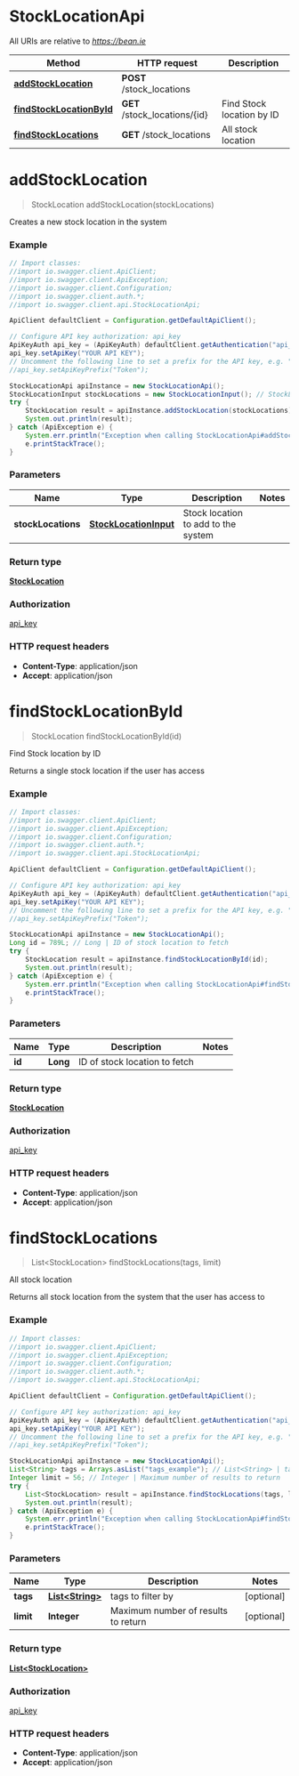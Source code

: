 # StockLocationApi

All URIs are relative to *https://bean.ie*

Method | HTTP request | Description
------------- | ------------- | -------------
[**addStockLocation**](StockLocationApi.md#addStockLocation) | **POST** /stock_locations | 
[**findStockLocationById**](StockLocationApi.md#findStockLocationById) | **GET** /stock_locations/{id} | Find Stock location by ID
[**findStockLocations**](StockLocationApi.md#findStockLocations) | **GET** /stock_locations | All stock location


<a name="addStockLocation"></a>
# **addStockLocation**
> StockLocation addStockLocation(stockLocations)



Creates a new stock location in the system

### Example
```java
// Import classes:
//import io.swagger.client.ApiClient;
//import io.swagger.client.ApiException;
//import io.swagger.client.Configuration;
//import io.swagger.client.auth.*;
//import io.swagger.client.api.StockLocationApi;

ApiClient defaultClient = Configuration.getDefaultApiClient();

// Configure API key authorization: api_key
ApiKeyAuth api_key = (ApiKeyAuth) defaultClient.getAuthentication("api_key");
api_key.setApiKey("YOUR API KEY");
// Uncomment the following line to set a prefix for the API key, e.g. "Token" (defaults to null)
//api_key.setApiKeyPrefix("Token");

StockLocationApi apiInstance = new StockLocationApi();
StockLocationInput stockLocations = new StockLocationInput(); // StockLocationInput | Stock location to add to the system
try {
    StockLocation result = apiInstance.addStockLocation(stockLocations);
    System.out.println(result);
} catch (ApiException e) {
    System.err.println("Exception when calling StockLocationApi#addStockLocation");
    e.printStackTrace();
}
```

### Parameters

Name | Type | Description  | Notes
------------- | ------------- | ------------- | -------------
 **stockLocations** | [**StockLocationInput**](StockLocationInput.md)| Stock location to add to the system |

### Return type

[**StockLocation**](StockLocation.md)

### Authorization

[api_key](../README.md#api_key)

### HTTP request headers

 - **Content-Type**: application/json
 - **Accept**: application/json

<a name="findStockLocationById"></a>
# **findStockLocationById**
> StockLocation findStockLocationById(id)

Find Stock location by ID

Returns a single stock location if the user has access

### Example
```java
// Import classes:
//import io.swagger.client.ApiClient;
//import io.swagger.client.ApiException;
//import io.swagger.client.Configuration;
//import io.swagger.client.auth.*;
//import io.swagger.client.api.StockLocationApi;

ApiClient defaultClient = Configuration.getDefaultApiClient();

// Configure API key authorization: api_key
ApiKeyAuth api_key = (ApiKeyAuth) defaultClient.getAuthentication("api_key");
api_key.setApiKey("YOUR API KEY");
// Uncomment the following line to set a prefix for the API key, e.g. "Token" (defaults to null)
//api_key.setApiKeyPrefix("Token");

StockLocationApi apiInstance = new StockLocationApi();
Long id = 789L; // Long | ID of stock location to fetch
try {
    StockLocation result = apiInstance.findStockLocationById(id);
    System.out.println(result);
} catch (ApiException e) {
    System.err.println("Exception when calling StockLocationApi#findStockLocationById");
    e.printStackTrace();
}
```

### Parameters

Name | Type | Description  | Notes
------------- | ------------- | ------------- | -------------
 **id** | **Long**| ID of stock location to fetch |

### Return type

[**StockLocation**](StockLocation.md)

### Authorization

[api_key](../README.md#api_key)

### HTTP request headers

 - **Content-Type**: application/json
 - **Accept**: application/json

<a name="findStockLocations"></a>
# **findStockLocations**
> List&lt;StockLocation&gt; findStockLocations(tags, limit)

All stock location

Returns all stock location from the system that the user has access to

### Example
```java
// Import classes:
//import io.swagger.client.ApiClient;
//import io.swagger.client.ApiException;
//import io.swagger.client.Configuration;
//import io.swagger.client.auth.*;
//import io.swagger.client.api.StockLocationApi;

ApiClient defaultClient = Configuration.getDefaultApiClient();

// Configure API key authorization: api_key
ApiKeyAuth api_key = (ApiKeyAuth) defaultClient.getAuthentication("api_key");
api_key.setApiKey("YOUR API KEY");
// Uncomment the following line to set a prefix for the API key, e.g. "Token" (defaults to null)
//api_key.setApiKeyPrefix("Token");

StockLocationApi apiInstance = new StockLocationApi();
List<String> tags = Arrays.asList("tags_example"); // List<String> | tags to filter by
Integer limit = 56; // Integer | Maximum number of results to return
try {
    List<StockLocation> result = apiInstance.findStockLocations(tags, limit);
    System.out.println(result);
} catch (ApiException e) {
    System.err.println("Exception when calling StockLocationApi#findStockLocations");
    e.printStackTrace();
}
```

### Parameters

Name | Type | Description  | Notes
------------- | ------------- | ------------- | -------------
 **tags** | [**List&lt;String&gt;**](String.md)| tags to filter by | [optional]
 **limit** | **Integer**| Maximum number of results to return | [optional]

### Return type

[**List&lt;StockLocation&gt;**](StockLocation.md)

### Authorization

[api_key](../README.md#api_key)

### HTTP request headers

 - **Content-Type**: application/json
 - **Accept**: application/json

